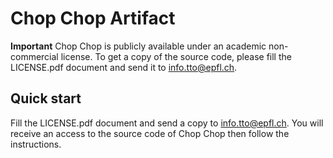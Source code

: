 Chop Chop Artifact
==================

**Important** Chop Chop is publicly available under an academic
non-commercial license.
To get a copy of the source code, please fill the LICENSE.pdf document and send
it to <info.tto@epfl.ch>.


Quick start
-----------

Fill the LICENSE.pdf document and send a copy to <info.tto@epfl.ch>.
You will receive an access to the source code of Chop Chop then follow the
instructions.
